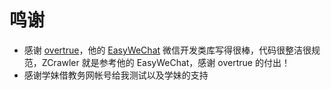# 鸣谢

* 感谢 [overtrue](https://github.com/overtrue)，他的 [EasyWeChat](https://github.com/overtrue/wechat) 微信开发类库写得很棒，代码很整洁很规范，ZCrawler 就是参考他的 EasyWeChat，感谢 overtrue 的付出！
* 感谢学妹借教务网帐号给我测试以及学妹的支持
